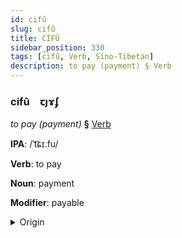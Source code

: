 ```yaml
---
id: cifû
slug: cifû
title: CİFÛ
sidebar_position: 330
tags: [cifû, Verb, Sino-Tibetan]
description: to pay (payment) § Verb
---
```


### cifû&emsp;<span kind="abugida">ꞇȷɤʄ</span>

*to pay (payment)* **§** [Verb](../../tags/Verb)

**IPA**: /ˈt͡ɕɪ.fu/

**Verb**: to pay

**Noun**: payment

**Modifier**: payable

<details>
    <summary>Origin</summary>
    Mandarin 支付 zhīfù /ʈʂɨ.fu/<br/>
    <em>Sino-Tibetan Language Family</em>
</details>